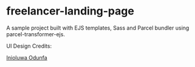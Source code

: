 # freelancer-landing-page

A sample project built with EJS templates, Sass and Parcel bundler using parcel-transformer-ejs.

UI Design Credits:

[Inioluwa Odunfa](https://www.behance.net/inioluwaodunfa)
